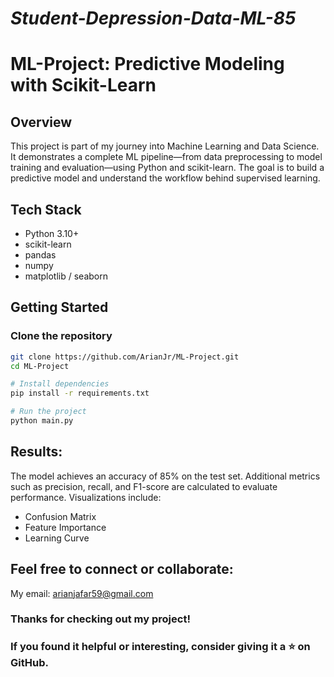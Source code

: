 # *Student-Depression-Data-ML-85*

# ML-Project: Predictive Modeling with Scikit-Learn

## Overview
This project is part of my journey into Machine Learning and Data Science. It demonstrates a complete ML pipeline—from data preprocessing to model training and evaluation—using Python and scikit-learn. The goal is to build a predictive model and understand the workflow behind supervised learning.

## Tech Stack
- Python 3.10+
- scikit-learn
- pandas
- numpy
- matplotlib / seaborn

##  Getting Started

### Clone the repository
```bash
git clone https://github.com/ArianJr/ML-Project.git
cd ML-Project

# Install dependencies
pip install -r requirements.txt

# Run the project
python main.py
```

## Results:
The model achieves an accuracy of 85% on the test set.
Additional metrics such as precision, recall, and F1-score are calculated to evaluate performance.
Visualizations include:
- Confusion Matrix
- Feature Importance
- Learning Curve

## Feel free to connect or collaborate:
My email: arianjafar59@gmail.com

### Thanks for checking out my project!
### If you found it helpful or interesting, consider giving it a ⭐ on GitHub.
